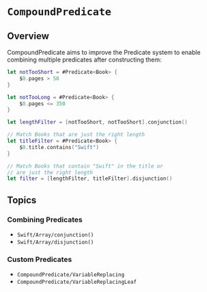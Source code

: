 # ``CompoundPredicate``



## Overview

CompoundPredicate aims to improve the Predicate system to enable combining multiple predicates after constructing them:

```swift
let notTooShort = #Predicate<Book> {
    $0.pages > 50
}

let notTooLong = #Predicate<Book> {
    $0.pages <= 350
}

let lengthFilter = [notTooShort, notTooShort].conjunction()

// Match Books that are just the right length
let titleFilter = #Predicate<Book> {
    $0.title.contains("Swift")
}

// Match Books that contain "Swift" in the title or 
// are just the right length
let filter = [lengthFilter, titleFilter].disjunction()
```

## Topics

### Combining Predicates
- ``Swift/Array/conjunction()``
- ``Swift/Array/disjunction()``

### Custom Predicates
- ``CompoundPredicate/VariableReplacing``
- ``CompoundPredicate/VariableReplacingLeaf``
